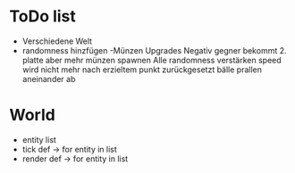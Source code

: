 # ToDo list

- Verschiedene Welt
- randomness hinzfügen
-Münzen
    Upgrades
        Negativ
            gegner bekommt 2. platte aber mehr münzen spawnen
        Alle
            randomness verstärken
            speed wird nicht mehr nach erzieltem punkt zurückgesetzt
            bälle prallen aneinander ab 



# World 
- entity list
- tick def -> for entity in list
- render def -> for entity in list